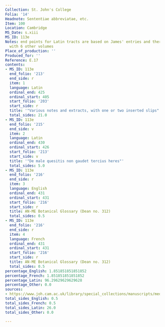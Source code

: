 ```yaml
---
Collection: St. John's College
Folia: '14'
Headnote: Sententiae abbreviatae, etc.
Item: 100
Location: Cambridge
MS_Date: s.xiii
MS_ID: 113e
Notes: end points for Latin tracts are based on James' entries and therefore approximate;  bound
  with 6 other volumes
Place_of_production: ''
Produced_for: ''
Reference: E.17
contents:
- MS_ID: 113e
  end_folio: '213'
  end_side: r
  item: 1
  language: Latin
  ordinal_end: 425
  ordinal_start: 405
  start_folio: '203'
  start_side: r
  title: '"Various notes and extracts, with one or two inserted slips"'
  total_sides: 21.0
- MS_ID: 113e
  end_folio: '215'
  end_side: v
  item: 2
  language: Latin
  ordinal_end: 430
  ordinal_start: 426
  start_folio: '213'
  start_side: v
  title: '"De male quesitis non gaudet tercius heres"'
  total_sides: 5.0
- MS_ID: 113e
  end_folio: '216'
  end_side: r
  item: 3
  language: English
  ordinal_end: 431
  ordinal_start: 431
  start_folio: '216'
  start_side: r
  title: AN-ME Botanical Glossary (Dean no. 312)
  total_sides: 0.5
- MS_ID: 113e
  end_folio: '216'
  end_side: r
  item: 4
  language: French
  ordinal_end: 431
  ordinal_start: 431
  start_folio: '216'
  start_side: r
  title: AN-ME Botanical Glossary (Dean no. 312)
  total_sides: 0.5
percentage_English: 1.851851851851852
percentage_French: 1.851851851851852
percentage_Latin: 96.29629629629628
percentage_Other: 0.0
sources:
- https://www.joh.cam.ac.uk/library/special_collections/manuscripts/medieval_manuscripts/medman/E_17.htm
total_sides_English: 0.5
total_sides_French: 0.5
total_sides_Latin: 26.0
total_sides_Other: 0.0

---
```

